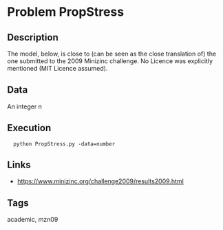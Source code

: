 # Problem PropStress
## Description
The model, below, is close to (can be seen as the close translation of) the one submitted to the 2009 Minizinc challenge.
No Licence was explicitly mentioned (MIT Licence assumed).

## Data
  An integer n

## Execution
```
  python PropStress.py -data=number
```

## Links
  - https://www.minizinc.org/challenge2009/results2009.html

## Tags
  academic, mzn09
